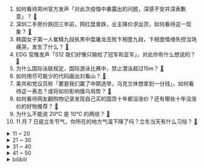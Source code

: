 1. 如何看待郑州官方发声「对此次疫情中暴露出的问题，深感不安并深表歉意」？ [:link:](https://www.zhihu.com/question/565030401)
2. 深圳二手房价跌回三年前，网红盘普跌，业主降价求出货，如何看待这一现象？ [:link:](https://www.zhihu.com/question/565005990)
3. 韩国女子第一人崔精九段执黑中盘屠龙击败卞相壹九段，卞相壹情绪失控当场痛哭，发生了什么？ [:link:](https://www.zhihu.com/question/564992377)
4. EDG 官推发声「S12 我们好像只输给了冠军和亚军」，对此你有什么想说的？ [:link:](https://www.zhihu.com/question/564989516)
5. 为什么国际泳联规定，国际游泳比赛中，禁止潜泳超过15m？ [:link:](https://www.zhihu.com/question/563356777)
6. 如何用尽可能少的代码画出刘看山？ [:link:](https://www.zhihu.com/question/562207001)
7. 美共和党议员称「要是我们赢了中期选举，乌克兰休想拿到一分钱」，如何看待这一表态？或将如何影响俄乌局势？ [:link:](https://www.zhihu.com/question/564961636)
8. 如何看待网友翻购物记录发现自己买的国货十年都没涨价？还有哪些十年没涨价的好物推荐？ [:link:](https://www.zhihu.com/question/564439693)
9. 为什么不能说 20℃ 是 10℃ 的两倍？ [:link:](https://www.zhihu.com/question/25112140)
10. 11 月 7 日是立冬节气，你所在的地方气温下降了吗？立冬当天有什么习俗？ [:link:](https://www.zhihu.com/question/565039829)
<details>
<summary>11 ~ 20</summary>

11. 笔记本电脑需要每天关机吗？ [:link:](https://www.zhihu.com/question/424633596)
12. 11 月 6 日广东新增本土感染病例「224+1882」例 ，目前当地疫情情况如何？ [:link:](https://www.zhihu.com/question/565140120)
13. 原神3.2主线剧情后，如何向提瓦特人证明大慈树王存在? [:link:](https://www.zhihu.com/question/564861778)
14. 联合国教科文组织警告称「乞力马扎罗的雪」或于 2050 年前消失，原因何在？会造成哪些影响？ [:link:](https://www.zhihu.com/question/564617749)
15. 22-23 赛季英超曼联 1:3 不敌阿斯顿维拉，如何评价这场比赛？ [:link:](https://www.zhihu.com/question/565030989)
16. 虚无主义是一种精神上的绝症吗？ [:link:](https://www.zhihu.com/question/481177650)
17. 如何看待第一款国产游戏显卡发布？ [:link:](https://www.zhihu.com/question/564447456)
18. 第31届中国电视金鹰奖获奖名单公布，《人世间》摘取四奖，你对各项奖项归属满意吗？ [:link:](https://www.zhihu.com/question/565020488)
19. 马斯克回应推特裁员称公司每天亏损超 400 万美元，裁员别无选择，每人将获三个月遣散费，如何看待此事？ [:link:](https://www.zhihu.com/question/564810242)
20. 有哪些诗词适合当做人生建议送给他人？ [:link:](https://www.zhihu.com/question/554689011)
</details>
<details>
<summary>21 ~ 30</summary>

21. 日本网红去印度恒河体验净身仪式，上岸一小时后便开始身体不适，如何看待此事？你对恒河有哪些了解？ [:link:](https://www.zhihu.com/question/564835787)
22. 「哀莫大于心死」是一种什么样神态？ [:link:](https://www.zhihu.com/question/24656156)
23. BeryL 选手成为全球总决赛双冠王，综合历史表现，他能被称为「世一辅」吗？ [:link:](https://www.zhihu.com/question/564987154)
24. 刘强东转让所持京东产发股份予京东集团副总裁缪钦，后者共持有 45%，此举透露了哪些信息？ [:link:](https://www.zhihu.com/question/564373696)
25. 广州面临抗疫三年以来最复杂、最严峻的疫情，将开设临时医疗点 24 小时轮值，这意味着什么？ [:link:](https://www.zhihu.com/question/564795252)
26. 如何看待 Faker 及 T1 时隔五年重回总决赛再次止步亚军？ [:link:](https://www.zhihu.com/question/564988657)
27. 两架「歼-20」降落珠海进行静态展示，亲眼见到「歼-20」是一种什么样的感受？ [:link:](https://www.zhihu.com/question/564840833)
28. 大闸蟹为什么要绑绳？ [:link:](https://www.zhihu.com/question/321386692)
29. 法国黑人议员议会中被喊「滚回非洲」，这一行为透露了哪些信息？如何评价法国的种族问题？ [:link:](https://www.zhihu.com/question/564814986)
30. 呼和浩特市通报女子坠楼事件详细时间点，称将全面排查工作中存在的问题，有哪些信息需要关注？ [:link:](https://www.zhihu.com/question/564977418)
</details>
<details>
<summary>31 ~ 40</summary>

31. 喜欢钱并且想赚钱的人是拜金吗？ [:link:](https://www.zhihu.com/question/563591618)
32. 大家是如何摆脱人生低谷的？ [:link:](https://www.zhihu.com/question/36890333)
33. 你会单曲循环无数次的歌是哪首？ [:link:](https://www.zhihu.com/question/558529808)
34. 智能家居有必要做全屋智能吗？ [:link:](https://www.zhihu.com/question/450448386)
35. 父母的认知水平对孩子影响到底有多大？ [:link:](https://www.zhihu.com/question/315327972)
36. 《个人养老金实施办法》发布，明确规定个人养老金资金账户内的资产都可以继承，具体情况如何？ [:link:](https://www.zhihu.com/question/564959113)
37. 买完 iPhone 14 Pro 你后悔吗？ [:link:](https://www.zhihu.com/question/554394209)
38. 红薯为什么不能主粮化？ [:link:](https://www.zhihu.com/question/37205624)
39. 心理咨询师的学历重要还是后期系统培训或咨询经验重要？ [:link:](https://www.zhihu.com/question/324993596)
40. S12 总决赛 Keria 赛后瘫坐椅子泪不成声，对此你有什么想说的？ [:link:](https://www.zhihu.com/question/564987901)
</details>
<details>
<summary>41 ~ 50</summary>

41. 从入围赛到世界之巅，DRX 击败 T1 夺 S12 总冠军，对此你有什么想说的？ [:link:](https://www.zhihu.com/question/564959209)
42. 如何评价 Zeus 在 S12 总决赛上的表现？ [:link:](https://www.zhihu.com/question/564964442)
43. S12 世界赛T1 2:3 DRX，如何评价这场比赛？ [:link:](https://www.zhihu.com/question/564958332)
44. 「翼龙-3」无人机真机首次亮相，翼下机腹多达九个挂点，中国无人机的「炸弹卡车」时代到来了吗？ [:link:](https://www.zhihu.com/question/565001358)
45. 网友自制「反爆破手册」反击「网课爆破」，老师建议学校培训软件使用，防止「网课爆破」还有哪些方法？ [:link:](https://www.zhihu.com/question/565000156)
46. 通胀、堕胎等众多议题被裹入选战，将如何塑造美国中期选举的结果？美国 2022 中期选举为何值得关注？ [:link:](https://www.zhihu.com/question/565000386)
47. 韩国政府通报梨泰院踩踏事故相关指示与汇报情况，哪些信息值得关注？ [:link:](https://www.zhihu.com/question/564998839)
48. 如何评价十月新番动画《机动战士高达 水星的魔女》第六集？ [:link:](https://www.zhihu.com/question/564991328)
49. 广州疾控回应「海珠新增感染者创新高」，称病毒在楼栋密集的环境条件下极易造成气溶胶传播，该如何有效防控？ [:link:](https://www.zhihu.com/question/564980837)
50. 如何评价AMD7000系列显卡发布会，以及7900XTX和7900XT分别为999和899美元的价格？ [:link:](https://www.zhihu.com/question/564557532)
</details><details>
<summary>bilibili</summary>

1. 氪金游戏策划的人生体验 [:link:](//www.bilibili.com/video/BV1dG411c7Ua)
2. 我也不想上学，但我的老师是初音未来哎 [:link:](//www.bilibili.com/video/BV1pK411m7yN)
3. 《一个故事》 [:link:](//www.bilibili.com/video/BV1md4y1c7bV)
4. 【罗翔】“网课爆破”犯了什么法？ [:link:](//www.bilibili.com/video/BV1584y1v7AH)
5. 用恐怖片的方式打开购物节 [:link:](//www.bilibili.com/video/BV1iG411c79s)
6. 当代大学生在养一种很新的东西 [:link:](//www.bilibili.com/video/BV17D4y1t7eK)
7. 自律真的会让我变得闪闪发光 [:link:](//www.bilibili.com/video/BV1FG411P7EF)
8. 《原神》过场动画-「折枝落梦」 [:link:](//www.bilibili.com/video/BV17D4y1t74j)
9. 看几遍都觉得好笑哈哈哈 [:link:](//www.bilibili.com/video/BV1YV4y137Dz)
10. 我收服了MC里所有的生物！！ [:link:](//www.bilibili.com/video/BV1KP4y127Dd)
<details>
<summary>11 ~ 20</summary>

11. 鹅了个鹅 [:link:](//www.bilibili.com/video/BV1SW4y1x76F)
12. 骑行浪迹川西，一路风景如画，帐篷里烧炉子做饭好惬意 [:link:](//www.bilibili.com/video/BV1JW4y147UU)
13. 【新 概 念 运 镜】 [:link:](//www.bilibili.com/video/BV1E8411h7oe)
14. 那一夜 我复盘了好久 [:link:](//www.bilibili.com/video/BV1PW4y147cK)
15. 男大学生唱第一句我就跪下了 [:link:](//www.bilibili.com/video/BV1UG4y1b7dM)
16. CSGO玉麒麟本麟上线 [:link:](//www.bilibili.com/video/BV1kG411A75E)
17. 不要尝试！！不要尝试！！不要尝试！！ [:link:](//www.bilibili.com/video/BV1te4y117CJ)
18. 茫茫宇宙为何遇不到外星文明，人类只是囚笼角落滋生的苔藓和蟑螂？！！《隐形时代》上 [:link:](//www.bilibili.com/video/BV1iD4y147A1)
19. 海澜之家空中变装 [:link:](//www.bilibili.com/video/BV1eg41167nC)
20. 不好意思，打扰到你们了 [:link:](//www.bilibili.com/video/BV13d4y1w7uL)
</details>
<details>
<summary>21 ~ 30</summary>

21. 假如室友关系像情侣.... [:link:](//www.bilibili.com/video/BV1Te4y117yc)
22. 这一针，扎出了我童年的回忆 [:link:](//www.bilibili.com/video/BV1nD4y1t7Up)
23. 背叛肉体的下场！这个游戏隐藏着令人窒息的「真相」 [:link:](//www.bilibili.com/video/BV1eg411B7rA)
24. 磨树表演 [:link:](//www.bilibili.com/video/BV1c84y1v7uF)
25. 【warma】做这种视频有什么意义？【沃玛的生活/第八期】 [:link:](//www.bilibili.com/video/BV1g84y1q7AC)
26. 【22娘×33娘】小2子，露出鸡脚了吧！ [:link:](//www.bilibili.com/video/BV1Bv4y1D71g)
27. 我老婆好像在玩一种很新的东西? [:link:](//www.bilibili.com/video/BV1cd4y1w7Fk)
28. 举头望明月，怕黑的我有了让自己发光的勇气 [:link:](//www.bilibili.com/video/BV1gt4y1K7ao)
29. 一种可以从底部灌水的杯子，拿起来还不漏？这是啥原理 [:link:](//www.bilibili.com/video/BV1KW4y147oG)
30. 当男人聚会不带女友时！ [:link:](//www.bilibili.com/video/BV1WV4y137Bs)
</details>
<details>
<summary>31 ~ 40</summary>

31. 老爸老弟这认真的态度，我是真心佩服。 [:link:](//www.bilibili.com/video/BV1Y14y1V7Zg)
32. 全网跑的最快的纸箱狗 [:link:](//www.bilibili.com/video/BV16D4y147dY)
33. 从来没见过宝剑嫂这么害怕过…（给她准备了大惊喜） [:link:](//www.bilibili.com/video/BV1mv4y1D7UG)
34. 这些生活小常识人人都应了解～ [:link:](//www.bilibili.com/video/BV15d4y1r7MT)
35. 社死！第一次见家长，200斤表哥要求公主抱上床？！ [:link:](//www.bilibili.com/video/BV1qe411F7z4)
36. 【高燃】究竟什么样的结局，才配得上这一路的颠沛流离 [:link:](//www.bilibili.com/video/BV1ue411F7nu)
37. 等等..！打劫好像不是用这个的吧！？.. [:link:](//www.bilibili.com/video/BV14e411F7hy)
38. 还记得这位黑销冠吗？来看看她给这三位新娘的婚纱服务，你们喜欢哪位新娘的梦中情纱？ [:link:](//www.bilibili.com/video/BV1cP4y127C7)
39. 它，九成九高中生的，心魔 [:link:](//www.bilibili.com/video/BV1ae411F7vo)
40. 猫猫修理工，但是日语版 [:link:](//www.bilibili.com/video/BV1nW4y177pw)
</details>
<details>
<summary>41 ~ 50</summary>

41. 石头人:“头好痒，感觉要长出脑子了。” [:link:](//www.bilibili.com/video/BV1FK411m7Fi)
42. 【原神】3.2的主线细节有多夸张？钟离两年前埋下的伏笔，居然在须弥被回收了！ [:link:](//www.bilibili.com/video/BV1n84y1v7CE)
43. 【原神】看好了，小草神的全新玩法！ [:link:](//www.bilibili.com/video/BV1tt4y1K7d8)
44. 大家好，我是梁小龙，B站我来也，各位多多指教！ [:link:](//www.bilibili.com/video/BV1w14y157fD)
45. 【S12全球总决赛】总决赛 11月6日 T1 vs DRX [:link:](//www.bilibili.com/video/BV12P411w7V4)
46. 这才配叫吃席吧！清华状元和游戏职业哥的婚礼吃什么？【婚宴鉴定ep02-YJJ女流】 [:link:](//www.bilibili.com/video/BV1Hg411B7KZ)
47. 我，最厚的防线！ [:link:](//www.bilibili.com/video/BV1Nd4y1w7aY)
48. “我肯定在几百年前就判过你刑” [:link:](//www.bilibili.com/video/BV1SP411A7Lv)
49. 素质真的和学历无关，先好好学学做人吧 [:link:](//www.bilibili.com/video/BV1rG411c7Bo)
50. 周末不上班玩个游戏虐待一下自己 [:link:](//www.bilibili.com/video/BV1s24y1f7Ts)
</details>
<details>
<summary>51 ~ 60</summary>

51. 【尘歌壶幻梦的城堡】免费复制，属于纳西妲被囚禁时期的美梦具象化城堡。 [:link:](//www.bilibili.com/video/BV1ne4y117kd)
52. 探秘美国拳头公司，总部食堂！！S12比赛从这里发起？ [:link:](//www.bilibili.com/video/BV1se4y117Rd)
53. 耽误你们七秒  就七秒 [:link:](//www.bilibili.com/video/BV1e8411Y7nP)
54. 美妙的光线啊！ [:link:](//www.bilibili.com/video/BV1NK411m7dr)
55. 【假装讲电影】爆笑！耗资12亿！超级英雄全是水货！开局死一半！ [:link:](//www.bilibili.com/video/BV1UW4y1x73T)
56. 觉醒年代细节有多疯狂？群演大爷临场发挥一句话，导演泪洒片场 [:link:](//www.bilibili.com/video/BV1AW4y177FW)
57. 一脚踢断五块砖，搓提实战有多狠？ [:link:](//www.bilibili.com/video/BV1eV4y137h5)
58. 【原神】宵宫JK皮肤！你的烟花少女——「夏日花火·新」 [:link:](//www.bilibili.com/video/BV1We4y1179f)
59. “在冰岛遇见了一位像神一样的男子” [:link:](//www.bilibili.com/video/BV1tm4y1c7YK)
60. 为了在MC还原百万奖牌！我拆掉它才发现背后藏着的一句话… [:link:](//www.bilibili.com/video/BV1TP4y1U7cT)
</details>
<details>
<summary>61 ~ 70</summary>

61. 老师，你直接骂我得了 [:link:](//www.bilibili.com/video/BV1L24y1f7gt)
62. Past Lives 停车场 清唱 [:link:](//www.bilibili.com/video/BV1Dv4y1D7fg)
63. 【私藏馆】Koolulam《One Day》三千人大合唱现场！人生必看的现场 [:link:](//www.bilibili.com/video/BV1414y1V79Z)
64. 张镇辉台球正经教学【6个不太建议使用的技巧】16.0版本 [:link:](//www.bilibili.com/video/BV1Eg411B7Hj)
65. 【原神】和 纳 西 妲 的 一 天！ [:link:](//www.bilibili.com/video/BV1QG411c71M)
66. 342颗纠缠之缘，大战草神池！ [:link:](//www.bilibili.com/video/BV19e4y1y7M6)
67. 决战！宋江成民族英雄！朝廷却无封赏？《水浒传》P45 [:link:](//www.bilibili.com/video/BV1XP411w7vQ)
68. 五 花 肉 天 花 板 [:link:](//www.bilibili.com/video/BV1zg41167qk)
69. 这XX也行啊！锐评辉夜大小姐完结骚操作！UP主看完高呼烂活！ [:link:](//www.bilibili.com/video/BV1GD4y1t7Sk)
70. 灵异医院竟是日军实验室，侵略者有多该死？经典网剧《灵魂摆渡》第十一回 [:link:](//www.bilibili.com/video/BV118411h7eB)
</details>
<details>
<summary>71 ~ 80</summary>

71. 你们说，这飞机是降还是不降？ [:link:](//www.bilibili.com/video/BV14G4y187nn)
72. 校内丑关我校外什么事啊 [:link:](//www.bilibili.com/video/BV1x24y1f77v)
73. 来东北黑龙江吃什么不踩坑！ [:link:](//www.bilibili.com/video/BV1ut4y1K7m1)
74. 其实你的眼睛就是个差不多先生 [:link:](//www.bilibili.com/video/BV1xK411m7MK)
75. 【花样滑冰】| 约尔花滑 ❤ 纵享丝滑 [:link:](//www.bilibili.com/video/BV1zm4y1c7qx)
76. 鸡 你 太 美 官 方 M V [:link:](//www.bilibili.com/video/BV178411Y7QB)
77. 当代网友能把遗憾描写到什么程度 [:link:](//www.bilibili.com/video/BV15d4y1c7Pp)
78. 猫德学院大战狮子猫家族之空调外机大捷 [:link:](//www.bilibili.com/video/BV1XG411A7j2)
79. 为防晚上被猫暗杀，我用100w水泵给猫做了瀑布门！ [:link:](//www.bilibili.com/video/BV1m84y1i7ZL)
80. 星瞳新专《瞳》官方MV公开！ [:link:](//www.bilibili.com/video/BV1MW4y177ZG)
</details>
<details>
<summary>81 ~ 90</summary>

81. 突击检查国内首家路易威登餐厅 [:link:](//www.bilibili.com/video/BV1fP4y117BT)
82. 《小运镜师纳西妲》 [:link:](//www.bilibili.com/video/BV1Cg411B76E)
83. 猪宝子一家翻唱《若把你》 [:link:](//www.bilibili.com/video/BV1xe4y1x7uW)
84. 《 小 学 生 ，想 当 百 大 》 [:link:](//www.bilibili.com/video/BV1Be411G7PQ)
85. 少年感站姿拍照！这边可以占用你一分钟吗？ [:link:](//www.bilibili.com/video/BV1v8411h7gn)
86. 应季食物——雪糕 [:link:](//www.bilibili.com/video/BV17e411F7TP)
87. 原神经典名梗 [:link:](//www.bilibili.com/video/BV1st4y1K7gn)
88. “中国式”逗娃：大人在笑，孩子在哭丨家庭教育丨原生家庭 [:link:](//www.bilibili.com/video/BV1qD4y1471p)
89. 他是懂钓鱼的，钓鱼佬除了鱼，什么都搞 [:link:](//www.bilibili.com/video/BV1we4y1t7eg)
90. 1个人，12年，等 1个奇迹，R级片之王《死侍》是怎样炼成的 [:link:](//www.bilibili.com/video/BV1VD4y1t7d4)
</details>
<details>
<summary>91 ~ 100</summary>

91. 大学生要学会生病 [:link:](//www.bilibili.com/video/BV1ov4y1D7PA)
92. 展示下最近收藏的手表 [:link:](//www.bilibili.com/video/BV1384y1q7SY)
93. 某些男士！！清醒一点！！ [:link:](//www.bilibili.com/video/BV1i14y1V7dH)
94. 我妹是懂量词的 [:link:](//www.bilibili.com/video/BV1o14y1V7EL)
95. 我们都被草神PV骗了！须弥编剧你没有心啊！！！ [:link:](//www.bilibili.com/video/BV19d4y1c7bX)
96. 无 缝 衔 接 [:link:](//www.bilibili.com/video/BV16e4y1y7v1)
97. 妈妈：我儿子何德何能配得上你 [:link:](//www.bilibili.com/video/BV1qW4y1776x)
98. 【吸奇侠】《教父》穷尽一生的终极智慧是什么？17 [:link:](//www.bilibili.com/video/BV1TD4y1t7Yf)
99. 姬 斗 罗 [:link:](//www.bilibili.com/video/BV1Vm4y1c75f)
100. 【花果山门派PV】代言人杨洋对话孙悟空，邀你共寻大圣之道！ [:link:](//www.bilibili.com/video/BV1tt4y1K7bJ)
</details></details>